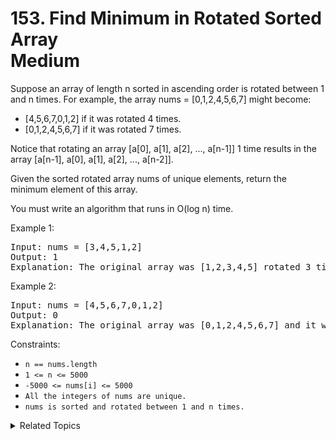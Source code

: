 # 153. Find Minimum in Rotated Sorted Array<br> Medium

Suppose an array of length n sorted in ascending order is rotated between 1 and n times. For example, the array nums = [0,1,2,4,5,6,7] might become:

- [4,5,6,7,0,1,2] if it was rotated 4 times.
- [0,1,2,4,5,6,7] if it was rotated 7 times.

Notice that rotating an array [a[0], a[1], a[2], ..., a[n-1]] 1 time results in the array [a[n-1], a[0], a[1], a[2], ..., a[n-2]].

Given the sorted rotated array nums of unique elements, return the minimum element of this array.

You must write an algorithm that runs in O(log n) time.

Example 1:

<pre>
Input: nums = [3,4,5,1,2]
Output: 1
Explanation: The original array was [1,2,3,4,5] rotated 3 times.
</pre>

Example 2:

<pre>
Input: nums = [4,5,6,7,0,1,2]
Output: 0
Explanation: The original array was [0,1,2,4,5,6,7] and it was rotated 4 times.
</pre>

Constraints:

- `n == nums.length`
- `1 <= n <= 5000`
- `-5000 <= nums[i] <= 5000`
- `All the integers of nums are unique.`
- `nums is sorted and rotated between 1 and n times.`

<details>

<summary> Related Topics </summary>

-   `Binary Search`

</details>
